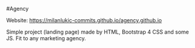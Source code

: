 #Agency

Website: https://milanlukic-commits.github.io/agency.github.io

Simple project (landing page) made by HTML, Bootstrap 4 CSS and some JS.
Fit to any marketing agency.
